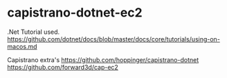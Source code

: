 # capistrano-dotnet-ec2


.Net Tutorial used.
https://github.com/dotnet/docs/blob/master/docs/core/tutorials/using-on-macos.md

Capistrano extra's
https://github.com/hoppinger/capistrano-dotnet
https://github.com/forward3d/cap-ec2